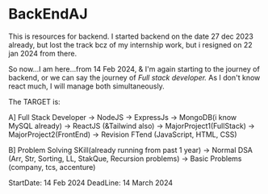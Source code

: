 # BackEndAJ

This is resources for backend. I started backend on the date 27 dec 2023 already, but lost the track bcz of my internship work, 
but i resigned on 22 jan 2024 from there.

So now...I am here...from 14 Feb 2024, & I'm again starting to the journey of backend, or we can say the journey of *Full stack developer.* As I don't know react much, I will manage both simultaneously. 


The TARGET is:

A] Full Stack Developer
-> NodeJS
-> ExpressJs
-> MongoDB(i know MySQL already)
-> ReactJS (&Tailwind also)
-> MajorProject1(FullStack)
-> MajorProject2(FrontEnd)
-> Revision FTend (JavaScript, HTML, CSS)

B] Problem Solving SKill(already running from past 1 year)
-> Normal DSA (Arr, Str, Sorting, LL, StakQue, Recursion problems)
-> Basic Problems (company, tcs, accenture)


StartDate: 14 Feb 2024
DeadLine: 14 March 2024

